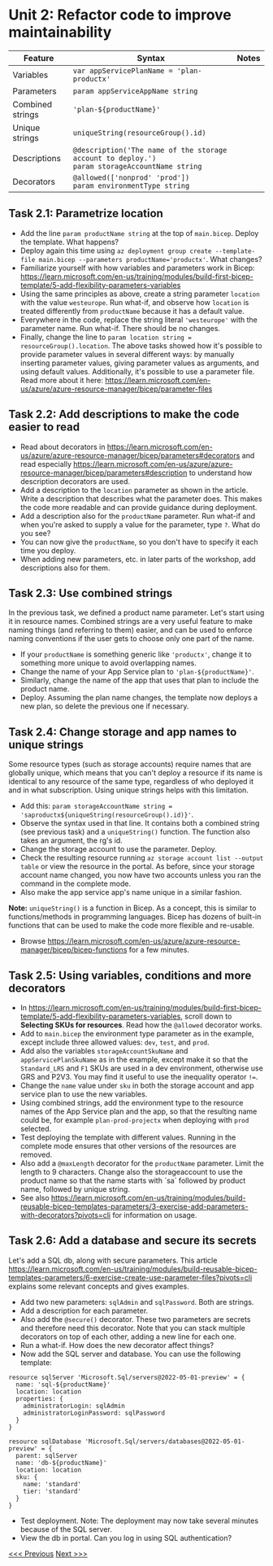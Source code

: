# Unit 2: Refactor code to improve maintainability

|Feature|Syntax|Notes|
|---|---|---|
|Variables|`var appServicePlanName = 'plan-productx'`||
|Parameters|`param appServiceAppName string`||
|Combined strings|`'plan-${productName}'` | |
|Unique strings|`uniqueString(resourceGroup().id)`||
|Descriptions|`@description('The name of the storage account to deploy.')`<br>`param storageAccountName string`
|Decorators|`@allowed(['nonprod' 'prod'])`<br>`param environmentType string`|   |

## Task 2.1: Parametrize location

- Add the line `param productName string` at the top of `main.bicep`. Deploy the template. What happens?
- Deploy again this time using `az deployment group create --template-file main.bicep --parameters productName='productx'`. What changes?
- Familiarize yourself with how variables and parameters work in Bicep: https://learn.microsoft.com/en-us/training/modules/build-first-bicep-template/5-add-flexibility-parameters-variables
- Using the same principles as above, create a string parameter `location` with the value `westeurope`. Run what-if, and observe how `location` is treated differently from `productName` because it has a default value.
- Everywhere in the code, replace the string literal `'westeurope'` with the parameter name. Run what-if. There should be no changes.
- Finally, change the line to `param location string = resourceGroup().location`.
The above tasks showed how it's possible to provide parameter values in several different ways: by manually inserting parameter values, giving parameter values as arguments, and using default values. Additionally, it's possible to use a parameter file. Read more about it here: https://learn.microsoft.com/en-us/azure/azure-resource-manager/bicep/parameter-files

## Task 2.2: Add descriptions to make the code easier to read
- Read about decorators in https://learn.microsoft.com/en-us/azure/azure-resource-manager/bicep/parameters#decorators and read especially https://learn.microsoft.com/en-us/azure/azure-resource-manager/bicep/parameters#description to understand how description decorators are used.
- Add a description to the `location` parameter as shown in the article. Write a description that describes what the parameter does. This makes the code more readable and can provide guidance during deployment.
- Add a description also for the `productName` parameter. Run what-if and when you're asked to supply a value for the parameter, type `?`. What do you see?
- You can now give the `productName`, so you don't have to specify it each time you deploy.
- When adding new parameters, etc. in later parts of the workshop, add descriptions also for them.

## Task 2.3: Use combined strings

In the previous task, we defined a product name parameter. Let's start using it in resource names. Combined strings are a very useful feature to make naming things (and referring to them) easier, and can be used to enforce naming conventions if the user gets to choose only one part of the name.

- If your `productName` is something generic like `'productx'`, change it to something more unique to avoid overlapping names.
- Change the name of your App Service plan to `'plan-${productName}'`.
- Similarly, change the name of the app that uses that plan to include the product name.
- Deploy. Assuming the plan name changes, the template now deploys a new plan, so delete the previous one if necessary.

## Task 2.4: Change storage and app names to unique strings

Some resource types (such as storage accounts) require names that are globally unique, which means that you can't deploy a resource if its name is identical to any resource of the same type, regardless of who deployed it and in what subscription. Using unique strings helps with this limitation.
- Add this: `param storageAccountName string = 'saproductx${uniqueString(resourceGroup().id)}'`.
- Observe the syntax used in that line. It contains both a combined string (see previous task) and a `uniqueString()` function. The function also takes an argument, the rg's id.
- Change the storage account to use the parameter. Deploy.
- Check the resulting resource running `az storage account list --output table` or view the resource in the portal. As before, since your storage account name changed, you now have two accounts unless you ran the command in the complete mode.
- Also make the app service app's name unique in a similar fashion.

**Note:** `uniqueString()` is a function in Bicep. As a concept, this is similar to functions/methods in programming languages. Bicep has dozens of built-in functions that can be used to make the code more flexible and re-usable.
- Browse https://learn.microsoft.com/en-us/azure/azure-resource-manager/bicep/bicep-functions for a few minutes.

## Task 2.5: Using variables, conditions and more decorators

- In https://learn.microsoft.com/en-us/training/modules/build-first-bicep-template/5-add-flexibility-parameters-variables, scroll down to **Selecting SKUs for resources**. Read how the `@allowed` decorator works.
- Add to `main.bicep` the environment type parameter as in the example, except include three allowed values: `dev`, `test`, and `prod`.
- Add also the variables `storageAccountSkuName` and `appServicePlanSkuName` as in the example, except make it so that the `Standard_LRS` and `F1` SKUs are used in a dev environment, otherwise use GRS and P2V3. You may find it useful to use the inequality operator `!=`.
- Change the `name` value under `sku` in both the storage account and app service plan to use the new variables.
- Using combined strings, add the environment type to the resource names of the App Service plan and the app, so that the resulting name could be, for example `plan-prod-projectx` when deploying with `prod` selected.
- Test deploying the template with different values. Running in the complete mode ensures that other versions of the resources are removed.
- Also add a `@maxLength` decorator for the `productName` parameter. Limit the length to 9 characters. Change also the storageaccount to use the product name so that the name starts with ´sa` followed by product name, followed by unique string.
- See also https://learn.microsoft.com/en-us/training/modules/build-reusable-bicep-templates-parameters/3-exercise-add-parameters-with-decorators?pivots=cli for information on usage.

## Task 2.6: Add a database and secure its secrets

Let's add a SQL db, along with secure parameters. This article https://learn.microsoft.com/en-us/training/modules/build-reusable-bicep-templates-parameters/6-exercise-create-use-parameter-files?pivots=cli explains some relevant concepts and gives examples. 

- Add two new parameters: `sqlAdmin` and `sqlPassword`. Both are strings.
- Add a description for each parameter.
- Also add the `@secure()` decorator. These two parameters are secrets and therefore need this decorator. Note that you can stack multiple decorators on top of each other, adding a new line for each one.
- Run a what-if. How does the new decorator affect things?
- Now add the SQL server and database. You can use the following template:
```
resource sqlServer 'Microsoft.Sql/servers@2022-05-01-preview' = {
  name: 'sql-${productName}'
  location: location
  properties: {
    administratorLogin: sqlAdmin
    administratorLoginPassword: sqlPassword
  }
}

resource sqlDatabase 'Microsoft.Sql/servers/databases@2022-05-01-preview' = {
  parent: sqlServer
  name: 'db-${productName}'
  location: location
  sku: {
    name: 'standard'
    tier: 'standard'
  }
}
```
- Test deployment. Note: The deployment may now take several minutes because of the SQL server.
- View the db in portal. Can you log in using SQL authentication?

[<<< Previous](https://github.com/mikkokallio/bicep-workshop/blob/main/docs/unit_1.md) [Next >>>](https://github.com/mikkokallio/bicep-workshop/blob/main/docs/unit_3.md)
